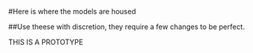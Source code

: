 #Here is where the models are housed

##Use theese with discretion, they require a few changes to be perfect.

THIS IS A PROTOTYPE

